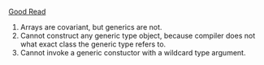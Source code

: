 [Good Read](https://www.ibm.com/developerworks/java/library/j-jtp01255/index.html)

1. Arrays are covariant, but generics are not.
2. Cannot construct any generic type object, because compiler does not what exact class the generic type refers to. 
3. Cannot invoke a generic constuctor with a wildcard type argument.

